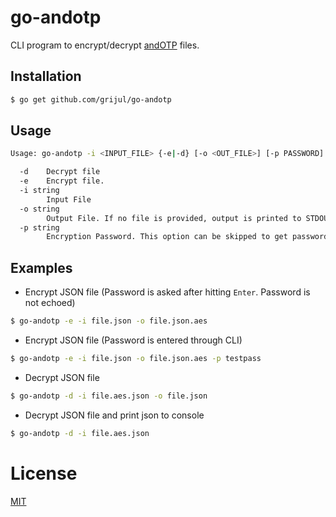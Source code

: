 # go-andotp
CLI program to encrypt/decrypt [andOTP](https://github.com/andOTP/andOTP) files.

## Installation
```sh
$ go get github.com/grijul/go-andotp
```

## Usage
```sh
Usage: go-andotp -i <INPUT_FILE> {-e|-d} [-o <OUT_FILE>] [-p PASSWORD]

  -d    Decrypt file
  -e    Encrypt file.
  -i string
        Input File
  -o string
        Output File. If no file is provided, output is printed to STDOUT
  -p string
        Encryption Password. This option can be skipped to get password prompt.
```

## Examples
- Encrypt JSON file (Password is asked after hitting ```Enter```. Password is not echoed)
```sh
$ go-andotp -e -i file.json -o file.json.aes
```
- Encrypt JSON file (Password is entered through CLI)
```sh
$ go-andotp -e -i file.json -o file.json.aes -p testpass
```
- Decrypt JSON file
```sh
$ go-andotp -d -i file.aes.json -o file.json
```
- Decrypt JSON file and print json to console
```sh
$ go-andotp -d -i file.aes.json
```

# License
[MIT](https://github.com/grijul/go-andotp/blob/main/LICENSE)
